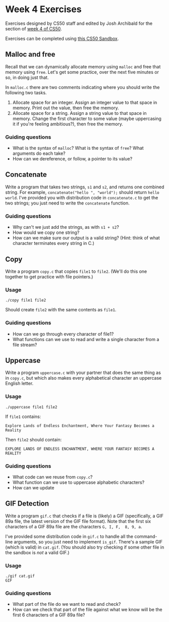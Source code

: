 # Week 4 Exercises

Exercises designed by CS50 staff and edited by Josh Archibald for the section of [week 4 of CS50](https://cs50.harvard.edu/college/weeks/4).

Exercises can be completed using [this CS50 Sandbox](http://bit.ly/2mxBCLD).

## Malloc and free

Recall that we can dynamically allocate memory using `malloc` and free that memory using `free`. Let's get some practice, over the next five minutes or so, in doing just that.

In `malloc.c` there are two comments indicating where you should write the following two tasks.

1. Allocate space for an integer. Assign an integer value to that space in memory. Print out the value, then free the memory.
2. Allocate space for a string. Assign a string value to that space in memory. Change the first character to some value (maybe uppercasing it if you're feeling ambitious?), then free the memory.

### Guiding questions

- What is the syntax of `malloc`? What is the syntax of `free`? What arguments do each take?
- How can we dereference, or follow, a pointer to its value?

## Concatenate

Write a program that takes two strings, `s1` and `s2`, and returns one combined string. For example, `concatenate("hello ", "world");` should return `hello world`. I've provided you with distribution code in `concatenate.c` to get the two strings; you just need to write the `concatenate` function.

### Guiding questions

- Why can't we just add the strings, as with `s1 + s2`?
- How would we copy one string?
- How can we make sure our output is a valid string? (Hint: think of what character terminates every string in C.)

## Copy

Write a program `copy.c` that copies `file1` to `file2`. (We'll do this one together to get practice with file pointers.)

### Usage

```
./copy file1 file2
```

Should create `file2` with the same contents as `file1`.

### Guiding questions

- How can we go through every character of file1?
- What functions can we use to read and write a single character from a file stream?

## Uppercase

Write a program `uppercase.c` with your partner that does the same thing as in `copy.c`, but which also makes every alphabetical character an uppercase English letter.

### Usage

```
./uppercase file1 file2
```

If `file1` contains:

```
Explore Lands of Endless Enchantment, Where Your Fantasy Becomes a Reality
```

Then `file2` should contain:

```
EXPLORE LANDS OF ENDLESS ENCHANTMENT, WHERE YOUR FANTASY BECOMES A REALITY
```

### Guiding questions

- What code can we reuse from `copy.c`?
- What function can we use to uppercase alphabetic characters?
- How can we update

## GIF Detection

Write a program `gif.c` that checks if a file is (likely) a GIF (specifically, a GIF 89a file, the latest version of the GIF file format). Note that the first six characters of a GIF 89a file are the characters `G, I, F,  8, 9, a`.

I've provided some distribution code in `gif.c` to handle all the command-line arguments, so you just need to implement `is_gif`. There's a sample GIF (which is valid) in `cat.gif`. (You should also try checking if some other file in the sandbox is *not* a valid GIF.)

### Usage

```
./gif cat.gif
GIF
```

### Guiding questions

- What part of the file do we want to read and check?
- How can we check that part of the file against what we know will be the first 6 characters of a GIF 89a file?
